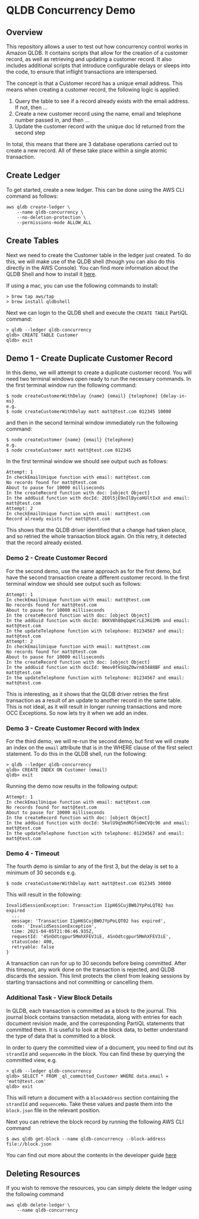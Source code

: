 # QLDB Concurrency Demo

## Overview

This repository allows a user to test out how concurrency control works in Amazon QLDB. It contains scripts that allow for the creation of a customer record, as well as retrieving and updating a customer record. It also includes additional scripts that introduce configurable delays or sleeps into the code, to ensure that inflight transactions are interspersed.

The concept is that a Customer record has a unique email address. This means when creating a customer record, the following logic is applied:

1. Query the table to see if a record already exists with the email address. If not, then ...
2. Create a new customer record using the name, email and telephone number passed in, and then ...
3. Update the customer record with the unique doc Id returned from the second step

In total, this means that there are 3 database operations carried out to create a new record. All of these take place within a single atomic transaction.

## Create Ledger

To get started, create a new ledger. This can be done using the AWS CLI command as follows:

```shell
aws qldb create-ledger \
    --name qldb-concurrency \
    --no-deletion-protection \
    --permissions-mode ALLOW_ALL
```

## Create Tables

Next we need to create the Customer table in the ledger just created. To do this, we will make use of the QLDB shell (though you can also do this directly in the AWS Console). You can find more information about the QLDB Shell and how to install it [here](https://docs.aws.amazon.com/qldb/latest/developerguide/data-shell.html).

If using a mac, you can use the following commands to install:

```shell
> brew tap aws/tap
> brew install qldbshell
```

Next we can login to the QLDB shell and execute the `CREATE TABLE` PartiQL command:

```shell
> qldb --ledger qldb-concurrency
qldb> CREATE TABLE Customer
qldb> exit
```

## Demo 1 - Create Duplicate Customer Record

In this demo, we will attempt to create a duplicate customer record. You will need two terminal windows open ready to run the necessary commands. In the first terminal window run the following command:

```shell
$ node createCustomerWithDelay {name} {email} {telephone} {delay-in-ms}
e.g.
$ node createCustomerWithDelay matt matt@test.com 012345 10000
```

and then in the second terminal window immediately run the following command:

```shell
$ node createCustomer {name} {email} {telephone}
e.g.
$ node createCustomer matt matt@test.com 012345
```

In the first terminal window we should see output such as follows:

```shell
Attempt: 1
In checkEmailUnique function with email: matt@test.com
No records found for matt@test.com
About to pause for 10000 milliseconds
In the createRecord function with doc: [object Object]
In the addGuid function with docId: 2EOl5jE9nIlBycoHUltIxX and email: matt@test.com
Attempt: 2
In checkEmailUnique function with email: matt@test.com
Record already exists for matt@test.com
```

This shows that the QLDB driver identified that a change had taken place, and so retried the whole transaction block again. On this retry, it detected that the record already existed.

### Demo 2 - Create Customer Record

For the second demo, use the same approach as for the first demo, but have the second transaction create a different customer record. In the first terminal window we should see output such as follows:

```shell
Attempt: 1
In checkEmailUnique function with email: matt@test.com
No records found for matt@test.com
About to pause for 10000 milliseconds
In the createRecord function with doc: [object Object]
In the addGuid function with docId: 8KKV8h80qQqHCrLEJKG1Mb and email: matt@test.com
In the updateTelephone function with telephone: 01234567 and email: matt@test.com
Attempt: 2
In checkEmailUnique function with email: matt@test.com
No records found for matt@test.com
About to pause for 10000 milliseconds
In the createRecord function with doc: [object Object]
In the addGuid function with docId: 9mov0fkSUqZ0wrn83488BF and email: matt@test.com
In the updateTelephone function with telephone: 01234567 and email: matt@test.com
```

This is interesting, as it shows that the QLDB driver retries the first transaction as a result of an update to another record in the same table. This is not ideal, as it will result in longer running transactions and more OCC Exceptions. So now lets try it when we add an index.

### Demo 3 - Create Customer Record with Index

For the third demo, we will re-run the second demo, but first we will create an index on the `email` attribute that is in the WHERE clause of the first select statement. To do this in the QLDB shell, run the following:

```shell
> qldb --ledger qldb-concurrency
qldb> CREATE INDEX ON Customer (email)
qldb> exit
```

Running the demo now results in the following output:

```shell
Attempt: 1
In checkEmailUnique function with email: matt@test.com
No records found for matt@test.com
About to pause for 10000 milliseconds
In the createRecord function with doc: [object Object]
In the addGuid function with docId: 5kelU9q5mdRGfn0mCVQc96 and email: matt@test.com
In the updateTelephone function with telephone: 01234567 and email: matt@test.com
```

### Demo 4 - Timeout

The fourth demo is similar to any of the first 3, but the delay is set to a minimum of 30 seconds e.g.

```shell
$ node createCustomerWithDelay matt matt@test.com 012345 30000
```

This will result in the following:

```shell
InvalidSessionException: Transaction I1pH6SCujBW0JYpPoLQT02 has expired
  ...
  message: 'Transaction I1pH6SCujBW0JYpPoLQT02 has expired',
  code: 'InvalidSessionException',
  time: 2021-04-05T21:06:46.935Z,
  requestId: '4SnOdtcgpur5MmhXFEV3iE, 4SnOdtcgpur5MmhXFEV3iE',
  statusCode: 400,
  retryable: false
}
```

A transaction can run for up to 30 seconds before being committed. After this timeout, any work done on the transaction is rejected, and QLDB discards the session. This limit protects the client from leaking sessions by starting transactions and not committing or cancelling them.

### Additional Task - View Block Details

In QLDB, each transaction is committed as a block to the journal. This journal block contains transaction metadata, along with entries for each document revision made, and the corresponding PartiQL statements that committed them. It is useful to look at the block data, to better understand the type of data that is committed to a block.

In order to query the committed view of a document, you need to find out its `strandId` and `sequenceNo` in the block. You can find these by querying the committed view, e.g.

```shell
> qldb --ledger qldb-concurrency
qldb> SELECT * FROM _ql_committed_Customer WHERE data.email = 'matt@test.com'
qldb> exit
```

This will return a document with a `blockAddress` section containing the `strandId` and `sequenceNo`. Take these values and paste them into the `block.json` file in the relevant position.

Next you can retrieve the block record by running the following AWS CLI command

```shell
$ aws qldb get-block --name qldb-concurrency --block-address file://block.json

```

You can find out more about the contents in the developer guide [here](https://docs.aws.amazon.com/qldb/latest/developerguide/journal-contents.html)

## Deleting Resources

If you wish to remove the resources, you can simply delete the ledger using the following command

```shell
aws qldb delete-ledger \
    --name qldb-concurrency
```

